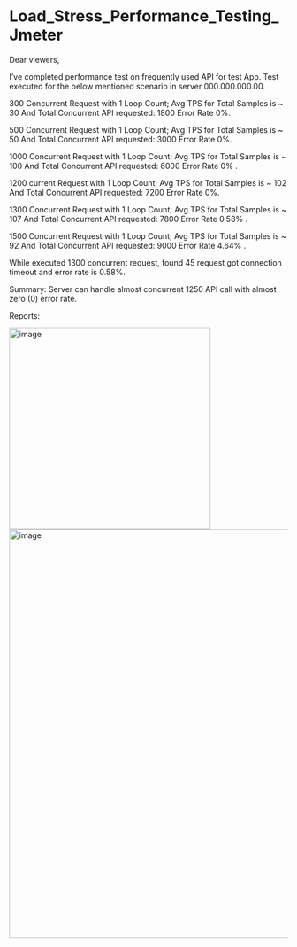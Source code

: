 # Load_Stress_Performance_Testing_Jmeter

Dear viewers, 

I’ve completed performance test on frequently used API for test App. 
Test executed for the below mentioned scenario in server 000.000.000.00. 

300 Concurrent Request with 1 Loop Count; Avg TPS for Total Samples is ~ 30 And Total Concurrent API requested: 1800 Error Rate  0%.

500 Concurrent Request with 1 Loop Count; Avg TPS for Total Samples is ~ 50  And Total Concurrent API requested: 3000 Error Rate  0%.

1000 Concurrent Request with 1 Loop Count; Avg TPS for Total Samples is ~ 100 And Total Concurrent API requested: 6000 Error Rate  0% .

1200 current Request with 1 Loop Count; Avg TPS for Total Samples is ~ 102 And Total Concurrent API requested: 7200 Error Rate  0%.

1300 Concurrent Request with 1 Loop Count; Avg TPS for Total Samples is ~ 107 And Total Concurrent API requested: 7800 Error Rate  0.58% .

1500 Concurrent Request with 1 Loop Count; Avg TPS for Total Samples is ~ 92 And Total Concurrent API requested: 9000 Error Rate  4.64% .

While executed 1300 concurrent request, found  45 request got connection timeout and error rate is 0.58%. 

Summary: Server can handle almost concurrent 1250 API call with almost zero (0) error rate.

Reports:

<img width="364" alt="image" src="https://github.com/rifat12927/Load_Stress_Performance_Testing_Jmeter/assets/66294509/6236028b-356e-4a09-8db3-873c9c6bf08a">
<img width="739" alt="image" src="https://github.com/rifat12927/Load_Stress_Performance_Testing_Jmeter/assets/66294509/561dfc2e-0f4b-4b86-b260-7b7418502f51">

